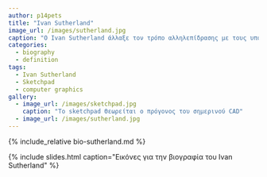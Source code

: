 ```yaml
---
author: p14pets
title: "Ivan Sutherland"
image_url: /images/sutherland.jpg
caption: "O Ivan Sutherland άλλαξε τον τρόπο αλληλεπίδρασης με τους υπολογιστές δημιουργώντας γραφικό περιβάλλον σχεδίασης και εισαγωγής δεδομένων σε αυτούς, κάνωντας και την αρχή για μια νέα εποχή, αυτη της εικονικής πραγματικότητας"
categories:
  - biography
  - definition
tags:
  - Ivan Sutherland
  - Sketchpad
  - computer graphics
gallery:
  - image_url: /images/sketchpad.jpg
    caption: "Το sketchpad Θεωρείται ο πρόγονος του σημερινού CAD"
  - image_url: /images/sutherland.jpg
---
```


{% include_relative bio-sutherland.md %}

{% include slides.html caption="Εικόνες για την βιογραφία του Ivan Sutherland" %}
